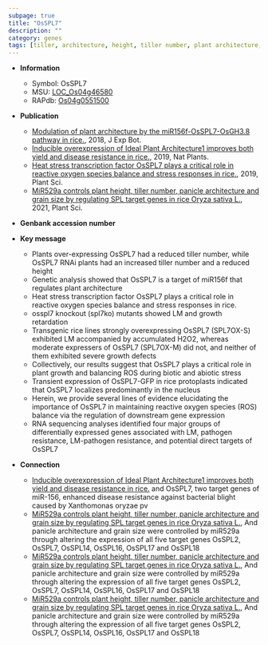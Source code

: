 ```yaml
---
subpage: true
title: "OsSPL7"
description: ""
category: genes
tags: [tiller, architecture, height, tiller number, plant architecture, transcription factor, growth, abiotic stress, stress, nucleus, biotic stress, plant growth, reactive oxygen species, pathogen, stress response, pathogen resistance, Heat Stress]
---
```


* **Information**  
    + Symbol: OsSPL7  
    + MSU: [LOC_Os04g46580](http://rice.plantbiology.msu.edu/cgi-bin/ORF_infopage.cgi?orf=LOC_Os04g46580)  
    + RAPdb: [Os04g0551500](http://rapdb.dna.affrc.go.jp/viewer/gbrowse_details/irgsp1?name=Os04g0551500)  

* **Publication**  
    + [Modulation of plant architecture by the miR156f-OsSPL7-OsGH3.8 pathway in rice.](http://www.ncbi.nlm.nih.gov/pubmed?term=Modulation+of+plant+architecture+by+the+miR156f-OsSPL7-OsGH3.8+pathway+in+rice.%5BTitle%5D), 2018, J Exp Bot.
    + [Inducible overexpression of Ideal Plant Architecture1 improves both yield and disease resistance in rice.](http://www.ncbi.nlm.nih.gov/pubmed?term=Inducible+overexpression+of+Ideal+Plant+Architecture1+improves+both+yield+and+disease+resistance+in+rice.%5BTitle%5D), 2019, Nat Plants.
    + [Heat stress transcription factor OsSPL7 plays a critical role in reactive oxygen species balance and stress responses in rice.](http://www.ncbi.nlm.nih.gov/pubmed?term=Heat+stress+transcription+factor+OsSPL7+plays+a+critical+role+in+reactive+oxygen+species+balance+and+stress+responses+in+rice.%5BTitle%5D), 2019, Plant Sci.
    + [MiR529a controls plant height, tiller number, panicle architecture and grain size by regulating SPL target genes in rice Oryza sativa L.](http://www.ncbi.nlm.nih.gov/pubmed?term=MiR529a+controls+plant+height,+tiller+number,+panicle+architecture+and+grain+size+by+regulating+SPL+target+genes+in+rice+Oryza+sativa+L.%5BTitle%5D), 2021, Plant Sci.

* **Genbank accession number**  

* **Key message**  
    + Plants over-expressing OsSPL7 had a reduced tiller number, while OsSPL7 RNAi plants had an increased tiller number and a reduced height
    + Genetic analysis showed that OsSPL7 is a target of miR156f that regulates plant architecture
    + Heat stress transcription factor OsSPL7 plays a critical role in reactive oxygen species balance and stress responses in rice.
    + osspl7 knockout (spl7ko) mutants showed LM and growth retardation
    + Transgenic rice lines strongly overexpressing OsSPL7 (SPL7OX-S) exhibited LM accompanied by accumulated H2O2, whereas moderate expressers of OsSPL7 (SPL7OX-M) did not, and neither of them exhibited severe growth defects
    + Collectively, our results suggest that OsSPL7 plays a critical role in plant growth and balancing ROS during biotic and abiotic stress
    + Transient expression of OsSPL7-GFP in rice protoplasts indicated that OsSPL7 localizes predominantly in the nucleus
    + Herein, we provide several lines of evidence elucidating the importance of OsSPL7 in maintaining reactive oxygen species (ROS) balance via the regulation of downstream gene expression
    + RNA sequencing analyses identified four major groups of differentially expressed genes associated with LM, pathogen resistance, LM-pathogen resistance, and potential direct targets of OsSPL7

* **Connection**  
    + [Inducible overexpression of Ideal Plant Architecture1 improves both yield and disease resistance in rice.](IPA1) and OsSPL7, two target genes of miR-156, enhanced disease resistance against bacterial blight caused by Xanthomonas oryzae pv
    + [MiR529a controls plant height, tiller number, panicle architecture and grain size by regulating SPL target genes in rice Oryza sativa L.](http://www.ncbi.nlm.nih.gov/pubmed?term=MiR529a+controls+plant+height,+tiller+number,+panicle+architecture+and+grain+size+by+regulating+SPL+target+genes+in+rice+Oryza+sativa+L.%5BTitle%5D),  And panicle architecture and grain size were controlled by miR529a through altering the expression of all five target genes OsSPL2, OsSPL7, OsSPL14, OsSPL16, OsSPL17 and OsSPL18
    + [MiR529a controls plant height, tiller number, panicle architecture and grain size by regulating SPL target genes in rice Oryza sativa L.](http://www.ncbi.nlm.nih.gov/pubmed?term=MiR529a+controls+plant+height,+tiller+number,+panicle+architecture+and+grain+size+by+regulating+SPL+target+genes+in+rice+Oryza+sativa+L.%5BTitle%5D),  And panicle architecture and grain size were controlled by miR529a through altering the expression of all five target genes OsSPL2, OsSPL7, OsSPL14, OsSPL16, OsSPL17 and OsSPL18
    + [MiR529a controls plant height, tiller number, panicle architecture and grain size by regulating SPL target genes in rice Oryza sativa L.](http://www.ncbi.nlm.nih.gov/pubmed?term=MiR529a+controls+plant+height,+tiller+number,+panicle+architecture+and+grain+size+by+regulating+SPL+target+genes+in+rice+Oryza+sativa+L.%5BTitle%5D),  And panicle architecture and grain size were controlled by miR529a through altering the expression of all five target genes OsSPL2, OsSPL7, OsSPL14, OsSPL16, OsSPL17 and OsSPL18



